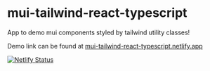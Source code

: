 # mui-tailwind-react-typescript
App to demo mui components styled by tailwind utility classes!

Demo link can be found at [mui-tailwind-react-typescript.netlify.app](https://mui-tailwind-react-typescript.netlify.app/)

[![Netlify Status](https://api.netlify.com/api/v1/badges/b79f364b-5234-45c1-a6eb-6c50bf05e24a/deploy-status)](https://app.netlify.com/sites/mui-tailwind-react-typescript/deploys)